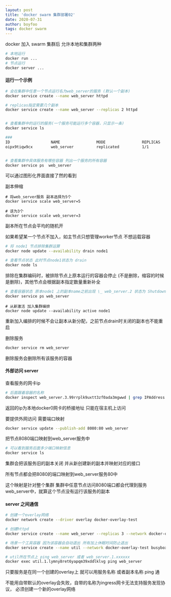 ```yaml
---
layout: post
title: 'docker swarm 集群部署02'
date: 2020-07-31
author: boyfoo
tags: docker swarm
---
```


docker 加入 swarm 集群后 允许本地和集群两种
```bash
# 本地运行
docker run ...
# 节点运行
docker server ...
```

#### 运行一个示例

```bash
# 会在集群中任意一个节点运行名为web_server的服务 (默认一个副本)
docker service create --name web_server httpd

# replicas指定需要几个副本
docker service create --name web_server --replicas 2 httpd


# 查看集群中的运行的服务(一个服务可能运行多个容器，只显示一条)
docker service ls

###
ID                  NAME                MODE                REPLICAS            IMAGE               PORTS
oipx9tiqw9cx        web_server          replicated          1/1                 httpd:latest


# 查看集群中具体服务有哪些容器 列出一个服务的所有容器
docker service ps  web_server
```

可以通过图形化界面直接了然的看到

副本伸缩

```
# 将web_server服务 副本选择为5个
docker service scale web_server=5

# 该为3个
docker service scale web_server=3
```

副本所在节点会平均的随机开

如果希望某一个节点不加入，如主节点只想管理worker节点 不想运载容器

```bash
# 将 node1 节点排除集群运算
docker node update --availability drain node1

# 查看节点状态 此时节点node1状态为 drain 
docker node ls
```

排除在集群编码时，被排除节点上原本运行的容器会停止 (不是删除，缩容的时候是删除)，其他节点会根据副本指定数量重新补全

```bash
# 查看容器状态 原本node1 上的副本name之前出现 \_ web_server.2 状态为 Shutdown
docker service ps web_server
```


```
# 从新激活 加入集群编排
docker node update --availability active node1
```

重新加入编排的时候不会让副本从新分配，之前节点drain时关闭的副本也不能重启

删除服务

```bash
docker service rm web_server
```

删除服务会删除所有该服务的容器

#### 外部访问 server

查看服务的网卡ip

```bash
# 后面跟着容器的名称
docker inspect web_server.3.99rrplk9uxtt3zf0ada3mgwwd | grep IPAddress
```

返回的ip为本地docker0网卡的桥接地址 只能在宿主机上访问

要提供外网访问 需要端口映射

```bash
docker service update --publish-add 8080:80 web_server
```

把节点8080端口映射到web_server服务中

```bash
# 可以看到服务后面多少端口映射信息
docker service ls
```

集群会把该服务旧的副本关闭 并从新创建新的副本并映射对应的接口

所有节点都会把8080的端口映射到web_server服务80中

这个映射是针对整个集群 集群中任意节点访问8080端口都会代理到服务web_server中，就算这个节点没有运行该服务的副本 

#### server 之间通信

```bash
# 创建一个overlay网络
docker network create --driver overlay docker-overlay-test

# 创建httpd
docker service create --name web_server --replicas 3 --network docker-overlay-test httpd

# 场景一个工具容器 因为该容器会自动退出 所有加上休眠时间防止退出
docker service create --name util --network docker-overlay-test busybox sleep 10000000

# util所在节点上 ping web_server 或者 web_server.1.xxxxxx  
docker exec util.1.lymny8ret6yapqm39xddlklvg ping web_server
```

只要服务是在同一个创建的overlay上 就可以用服务名称 或者副本名称 ping 通

不能用自带默认的overlay会失败，自带的名称为ingress网卡无法支持服务发现协议， 必须创建一个新的overlay网络


